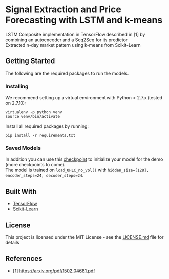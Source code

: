 # Signal Extraction and Price Forecasting with LSTM and k-means

LSTM Composite implementation in TensorFlow described in [1] by combining an autoencoder and a Seq2Seq for its predictor<br /> Extracted n-day market pattern using k-means from Scikit-Learn

## Getting Started
The following are the required packages to run the models. 

### Installing
We recommend setting up a virtual environment with Python > 2.7.x (tested on 2.7.10):
```
virtualenv -p python venv
source venv/bin/activate
```
Install all required packages by running:
```
pip install -r requirements.txt
```
### Saved Models
In addition you can use this [checkpoint](https://www.dropbox.com/s/dcxktu8bsvwuxga/btcusd-ckpts.zip?dl=0) to initialize your model for the demo (more checkpoints to come). <br />
The model is trained on ```load_OHLC_no_vol()``` with ```hidden_size=[128], encoder_steps=24, decoder_steps=24```.
## Built With

* [TensorFlow](https://github.com/tensorflow/tensorflow)
* [Scikit-Learn](https://github.com/scikit-learn/scikit-learn)

## License

This project is licensed under the MIT License - see the [LICENSE.md](LICENSE.md) file for details

## References

* [1] https://arxiv.org/pdf/1502.04681.pdf
